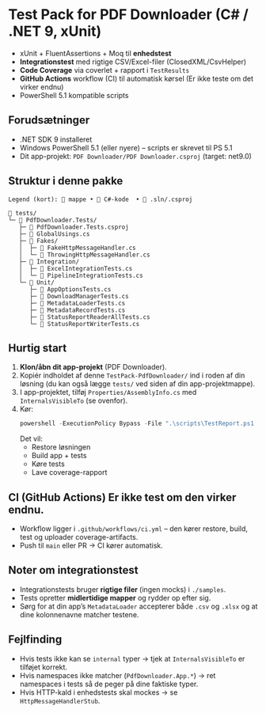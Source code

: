# Test Pack for PDF Downloader (C# / .NET 9, xUnit)

- xUnit + FluentAssertions + Moq til **enhedstest**
- **Integrationstest** med rigtige CSV/Excel-filer (ClosedXML/CsvHelper)
- **Code Coverage** via coverlet + rapport i `TestResults`
- **GitHub Actions** workflow (CI) til automatisk kørsel (Er ikke teste om det virker endnu)
- PowerShell 5.1 kompatible scripts

## Forudsætninger
- .NET SDK 9 installeret
- Windows PowerShell 5.1 (eller nyere) – scripts er skrevet til PS 5.1
- Dit app-projekt: `PDF Downloader/PDF Downloader.csproj` (target: net9.0)

## Struktur i denne pakke
```text
Legend (kort): 📁 mappe • 🧩 C#-kode  • 🪪 .sln/.csproj

📁 tests/
└─ 📁 PdfDownloader.Tests/
   ├─ 🪪 PdfDownloader.Tests.csproj
   ├─ 🧩 GlobalUsings.cs
   ├─ 📁 Fakes/
   │  ├─ 🧩 FakeHttpMessageHandler.cs
   │  └─ 🧩 ThrowingHttpMessageHandler.cs
   ├─ 📁 Integration/
   │  ├─ 🧩 ExcelIntegrationTests.cs
   │  └─ 🧩 PipelineIntegrationTests.cs
   └─ 📁 Unit/
      ├─ 🧩 AppOptionsTests.cs
      ├─ 🧩 DownloadManagerTests.cs
      ├─ 🧩 MetadataLoaderTests.cs
      ├─ 🧩 MetadataRecordTests.cs          
      ├─ 🧩 StatusReportReaderAllTests.cs
      └─ 🧩 StatusReportWriterTests.cs
```


## Hurtig start
1. **Klon/åbn dit app-projekt** (PDF Downloader).
2. Kopiér indholdet af denne `TestPack-PdfDownloader/` ind i roden af din løsning (du kan også lægge `tests/` ved siden af din app-projektmappe).
3. I app-projektet, tilføj `Properties/AssemblyInfo.cs` med `InternalsVisibleTo` (se ovenfor).
4. Kør:
   ```powershell
   powershell -ExecutionPolicy Bypass -File ".\scripts\TestReport.ps1
   ```
   Det vil:
   - Restore løsningen
   - Build app + tests
   - Køre tests
   - Lave coverage-rapport

## CI (GitHub Actions) Er ikke test om den virker endnu.
- Workflow ligger i `.github/workflows/ci.yml` – den kører restore, build, test og uploader coverage-artifacts.
- Push til `main` eller PR → CI kører automatisk.

## Noter om integrationstest
- Integrationstests bruger **rigtige filer** (ingen mocks) i `./samples`.
- Tests opretter **midlertidige mapper** og rydder op efter sig.
- Sørg for at din app’s `MetadataLoader` accepterer både `.csv` og `.xlsx` og at dine kolonnenavne matcher testene.

## Fejlfinding
- Hvis tests ikke kan se `internal` typer → tjek at `InternalsVisibleTo` er tilføjet korrekt.
- Hvis namespaces ikke matcher (`PdfDownloader.App.*`) → ret namespaces i tests så de peger på dine faktiske typer.
- Hvis HTTP-kald i enhedstests skal mockes → se `HttpMessageHandlerStub`.
